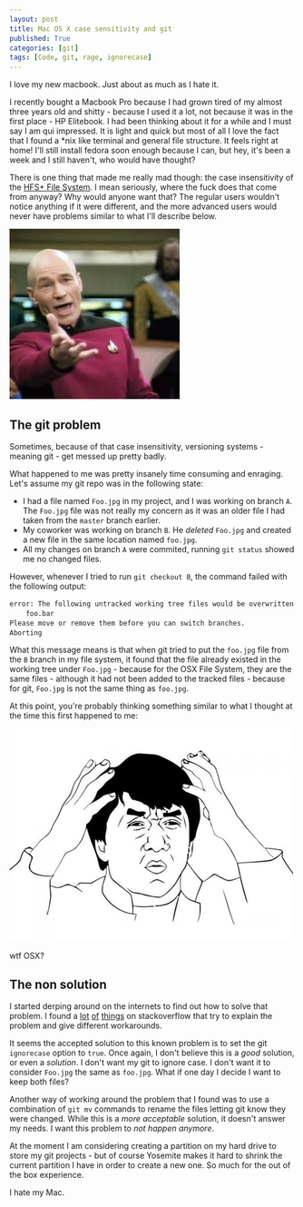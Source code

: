 ```yaml
---
layout: post
title: Mac OS X case sensitivity and git
published: True
categories: [git]
tags: [Code, git, rage, ignorecase]
---
```


<p class="message">I love my new macbook. Just about as much as I hate it.</p>

I recently bought a Macbook Pro because I had grown tired of my almost three years old and shitty - because I used it a lot, not because it was in the first place - HP Elitebook. I had been thinking about it for a while and I must say I am qui impressed. It is light and quick but most of all I love the fact that I found a *nix like terminal and general file structure. It feels right at home! I'll still install fedora soon enough because I can, but hey, it's been a week and I still haven't, who would have thought?

There is one thing that made me really mad though: the case insensitivity of the [HFS+ File System](http://en.wikipedia.org/wiki/Hierarchical_File_System). I mean seriously, where the fuck does that come from anyway? Why would anyone want that? The regular users wouldn't notice anything if it were different, and the more advanced users would never have problems similar to what I'll describe below.

<img src="public/img/wtf.jpg" alt="Seriously Apple?">

## The git problem

Sometimes, because of that case insensitivity, versioning systems - meaning git - get messed up pretty badly. 

What happened to me was pretty insanely time consuming and enraging. Let's assume my git repo was in the following state:

  * I had a file named `Foo.jpg` in my project, and I was working on branch `A`. The `Foo.jpg` file was not really my concern as it was an older file I had taken from the `master` branch earlier.
  * My coworker was working on branch `B`. He *deleted* `Foo.jpg` and created a new file in the same location named `foo.jpg`.
  * All my changes on branch `A` were commited, running `git status` showed me no changed files.

However, whenever I tried to run `git checkout B`, the command failed with the following output:

```` bash
error: The following untracked working tree files would be overwritten by checkout:
    foo.bar
Please move or remove them before you can switch branches.
Aborting
````

What this message means is that when git tried to put the `foo.jpg` file from the `B` branch in my file system, it found that the file already existed in the working tree under `Foo.jpg` - because for the OSX File System, they are the same files - although it had not been added to the tracked files - because for git, `Foo.jpg` is not the same thing as `foo.jpg`.

At this point, you're probably thinking something similar to what I thought at the time this first happened to me:

<img src="public/img/wtf2.jpg" alt="I have no idea what's happening">
<p class="description">wtf OSX?</p>

## The non solution

I started derping around on the internets to find out how to solve that problem. I found a [lot](http://stackoverflow.com/questions/4858047/git-error-the-following-untracked-working-tree-files-would-be-overwritten-by-ch) [of](http://stackoverflow.com/a/14283695/3465375) [things](http://stackoverflow.com/a/23960663/3465375) on stackoverflow that try to explain the problem and give different workarounds.

It seems the accepted solution to this known problem is to set the git `ignorecase` option to `true`. Once again, I don't believe this is a *good* solution, or even a *solution*. I don't want my git to ignore case. I don't want it to consider `Foo.jpg` the same as `foo.jpg`. What if one day I decide I want to keep both files?

Another way of working around the problem that I found was to use a combination of `git mv` commands to rename the files letting git know they were changed. While this is a *more acceptable* solution, it doesn't answer my needs. I want this problem to *not happen anymore*.

At the moment I am considering creating a partition on my hard drive to store my git projects - but of course Yosemite makes it hard to shrink the current partition I have in order to create a new one. So much for the out of the box experience. 

I hate my Mac.